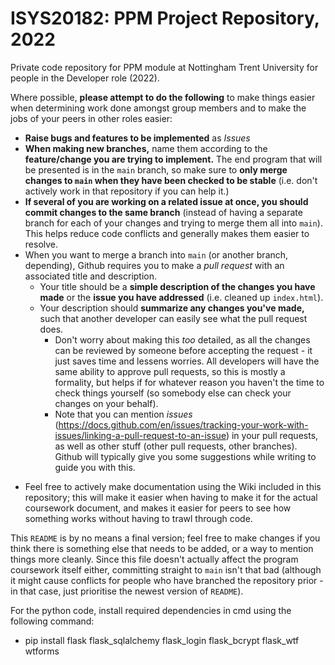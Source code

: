 # ISYS20182: PPM Project Repository, 2022
Private code repository for PPM module at Nottingham Trent University for people in the Developer role (2022).

Where possible, **please attempt to do the following** to make things easier when determining work done amongst group members and to make the jobs of your peers in other roles easier:
- **Raise bugs and features to be implemented** as *Issues* 
- **When making new branches,** name them according to the **feature/change you are trying to implement.** The end program that will be presented is in the `main` branch, so make sure to **only merge changes to `main` when they have been checked to be stable** (i.e. don't actively work in that repository if you can help it.) 
- **If several of you are working on a related issue at once, you should commit changes to the same branch** (instead of having a separate branch for each of your changes and trying to merge them all into `main`). This helps reduce code conflicts and generally makes them easier to resolve.
- When you want to merge a branch into `main` (or another branch, depending), Github requires you to make a *pull request* with an associated title and description.
  - Your title should be a **simple description of the changes you have made** or the **issue you have addressed** (i.e. cleaned up `index.html`).
  - Your description should **summarize any changes you've made,** such that another developer can easily see what the pull request does.
    - Don't worry about making this *too* detailed, as all the changes can be reviewed by someone before accepting the request - it just saves time and lessens worries. All    developers will have the same ability to approve pull requests, so this is mostly a formality, but helps if for whatever reason you haven't the time to check things yourself (so somebody else can check your changes on your behalf).
    - Note that you can mention *issues* (https://docs.github.com/en/issues/tracking-your-work-with-issues/linking-a-pull-request-to-an-issue) in your pull requests, as well as other stuff (other pull requests, other branches). Github will typically give you some suggestions while writing to guide you with this.
<!-- Note: need to figure out a way to turn *issues* into the hyperlinked text instead of just having the link in brackets, since it's bad to read. -->

- Feel free to actively make documentation using the Wiki included in this repository; this will make it easier when having to make it for the actual coursework document, and makes it easier for peers to see how something works without having to trawl through code.

This `README` is by no means a final version; feel free to make changes if you think there is something else that needs to be added, or a way to mention things more cleanly. Since this file doesn't actually affect the program coursework itself either, committing straight to `main` isn't that bad (although it might cause conflicts for people who have branched the repository prior - in that case, just prioritise the newest version of `README`).

For the python code, install required dependencies in cmd using the following command:
- pip install flask flask_sqlalchemy flask_login flask_bcrypt flask_wtf wtforms
